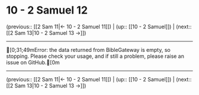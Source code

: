 # 10 - 2 Samuel 12

(previous:: [[2 Sam 11|← 10 - 2 Samuel 11]]) | (up:: [[10 - 2 Samuel]]) | (next:: [[2 Sam 13|10 - 2 Samuel 13 →]])

***
[0;31;49mError: the data returned from BibleGateway is empty, so stopping. Please check your usage, and if still a problem, please raise an issue on GitHub.[0m

***

(previous:: [[2 Sam 11|← 10 - 2 Samuel 11]]) | (up:: [[10 - 2 Samuel]]) | (next:: [[2 Sam 13|10 - 2 Samuel 13 →]])
